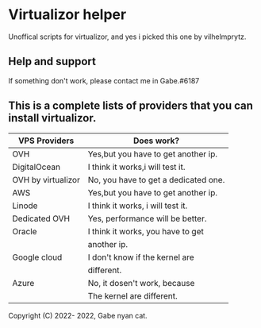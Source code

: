 # Virtualizor helper

Unoffical scripts for virtualizor, and yes i picked this one by vilhelmprytz.


## Help and support

If something don't work, please contact me in Gabe.#6187

## This is a complete lists of providers that you can install virtualizor.


| VPS Providers    | Does work?                               |
| ---------------- | -------                                  |
|OVH               |     Yes,but you have to get another ip.  |
|DigitalOcean      |     I think it works,i will test it.     |
|OVH by virtualizor|      No, you have to get a dedicated one.|
|AWS               |      Yes,but you have to get another ip. |
|Linode            |      I think it works, i will test it.   |
|Dedicated OVH     |      Yes, performance will be better.    |
|Oracle            |      I think it works, you have to get   |
|                  |      another ip.                         |
|Google cloud      |      I don't know if the kernel are      |
|                  |       different.                         |
|Azure             |      No, it dosen't work, because        |
|                  |      The kernel are different.           |


Copyright (C) 2022- 2022, Gabe nyan cat.
